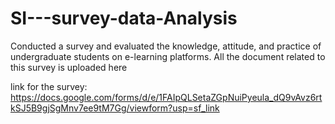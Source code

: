 # SI---survey-data-Analysis
Conducted a survey and evaluated the knowledge, attitude, and practice of undergraduate students on e-learning platforms.
All the document related to this survey is uploaded here

link for the survey: https://docs.google.com/forms/d/e/1FAIpQLSetaZGpNuiPyeula_dQ9vAvz6rtkSJ5B9gjSgMnv7ee9tM7Gg/viewform?usp=sf_link
